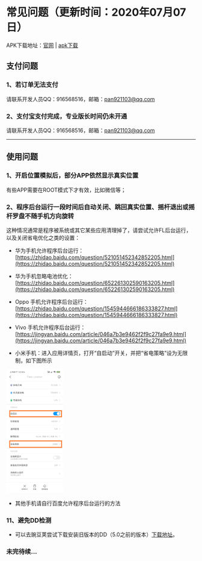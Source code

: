 # 常见问题（更新时间：2020年07月07日）

APK下载地址：[官网](http://www.panjichang.com/)     |    [apk下载](http://www.panjichang.com/app-release.apk)

## 支付问题

### 1、若订单无法支付

请联系开发人员QQ：916568516，邮箱：[pan921103@qq.com](mailto:pan921103@qq.com)


### 2、支付宝支付完成，专业版长时间仍未开通

请联系开发人员QQ：916568516，邮箱：[pan921103@qq.com](mailto:pan921103@qq.com)


- - - -

## 使用问题 

### 1、开启位置模拟后，部分APP依然显示真实位置

有些APP需要在ROOT模式下才有效，比如微信等；


### 2、程序后台运行一段时间后自动关闭、跳回真实位置、摇杆退出或摇杆罗盘不随手机方向旋转

这种情况通常是程序被系统或其它某些应用清理掉了，请尝试允许FL后台运行，以及关闭省电优化之类的设置：

* 华为手机允许程序后台运行：
  [https://zhidao.baidu.com/question/521051452342852205.html](https://zhidao.baidu.com/question/521051452342852205.html)

* 华为手机忽略电池优化：
  [https://zhidao.baidu.com/question/652261302590163205.html](https://zhidao.baidu.com/question/652261302590163205.html)

* Oppo 手机允许程序后台运行：
  [https://zhidao.baidu.com/question/1545944666186333827.html](https://zhidao.baidu.com/question/1545944666186333827.html)

* Vivo 手机允许程序后台运行：
  [https://jingyan.baidu.com/article/046a7b3e9462f2f9c27fa9e9.html](https://jingyan.baidu.com/article/046a7b3e9462f2f9c27fa9e9.html)

* 小米手机：进入应用详情页，打开“自启动”开关，并把“省电策略”设为无限制，如下图所示

<img src="https://github.com/panjichang/Location/blob/master/FAQ/zh/img/Screenshot_2019-04-27-08-17-37-981_com.miui.secur.png" width="30%" height="30%" />

* 其他手机请自行百度允许程序后台运行的方法

### 11、避免DD检测

* 可以去豌豆荚尝试下载安装旧版本的DD（5.0之前的版本）[下载地址](https://android-apps.pp.cn/fs08/2020/02/18/10/120_fbafe7afdfc88c055dac919cf72a2345.apk?yingid=web_space&packageid=300589582&md5=77db0f468492c724b655d8f6fe979284&minSDK=14&size=122615952&shortMd5=d6c41336c76f2b2188e3b6973473d850&crc32=3507245541&did=343cffee7b7719838914615ade17a09f)。

### 未完待续...
